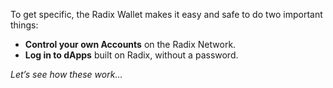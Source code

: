 To get specific, the Radix Wallet makes it easy and safe to do two important things: 

* **Control your own Accounts** on the Radix Network.
* **Log in to dApps** built on Radix, without a password.

_Let’s see how these work…_
